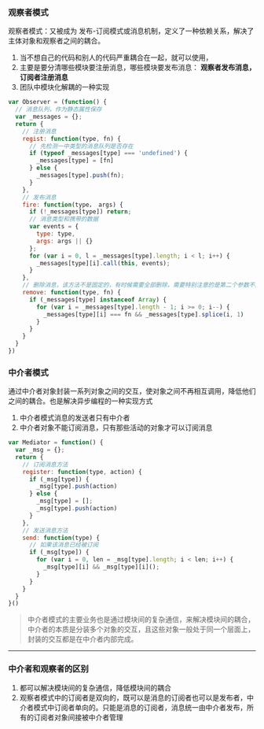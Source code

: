 ### 观察者模式
观察者模式：又被成为 发布-订阅模式或消息机制，定义了一种依赖关系，解决了主体对象和观察者之间的耦合。
1. 当不想自己的代码和别人的代码严重耦合在一起，就可以使用，
2. 主要是要分清哪些模块要注册消息，哪些模块要发布消息：  **观察者发布消息，订阅者注册消息**
3. 团队中模块化解耦的一种实现

```javascript
var Observer = (function() {
  // 消息队列，作为静态属性保存
  var _messages = {};
  return {
    // 注册消息
    regist: function(type, fn) {
      // 先检测一中类型的消息队列是否存在
      if (typeof _messages[type] === 'undefined') {
        _messages[type] = [fn]
      } else {
        _messages[type].push(fn);
      }
    },
    // 发布消息
    fire: function(type， args) {
      if (!_messages[type]) return;
      // 消息类型和携带的数据
      var events = {
        type: type,
        args: args || {}
      };
      for (var i = 0, l = _messages[type].length; i < l; i++) {
        _messages[type][i].call(this, events);
      }
    },
    // 删除消息，该方法不是固定的，有时候需要全部删除，需要特别注意的是第二个参数不能是匿名函数
    remove: function(type, fn) {
      if (_messages[type] instanceof Array) {
        for (var i = _messages[type].length - 1; i >= 0; i--) {
          _messages[type][i] === fn && _messages[type].splice(i, 1)
        }
      }
    }
  }
})
```

### 中介者模式
通过中介者对象封装一系列对象之间的交互，使对象之间不再相互调用，降低他们之间的耦合。也是解决异步编程的一种实现方式
1. 中介者模式消息的发送者只有中介者
2. 中介者对象不能订阅消息，只有那些活动的对象才可以订阅消息

```javascript
var Mediator = function() {
  var _msg = {};
  return {
    // 订阅消息方法
    register: function(type, action) {
      if (_msg[type]) {
        _msg[type].push(action)
      } else {
        _msg[type] = [];
        _msg[type].push(action)
      }
    },
    // 发送消息方法
    send: function(type) {
      // 如果该消息已经被订阅
      if (_msg[type]) {
        for (var i = 0, len = _msg[type].length; i < len; i++) {
          _msg[type][i] && _msg[type][i]();
        }
      }
    }
  }
}()
```
> 中介者模式的主要业务也是通过模块间的复杂通信，来解决模块间的耦合，中介者的本质是分装多个对象的交互，且这些对象一般处于同一个层面上，封装的交互都是在中介者内部完成。


****
### 中介者和观察者的区别
1. 都可以解决模块间的复杂通信，降低模块间的耦合
2. 观察者模式中的订阅者是双向的，既可以是消息的订阅者也可以是发布者，中介者模式中订阅者单向的。只能是消息的订阅者，消息统一由中介者发布，所有的订阅者对象间接被中介者管理
